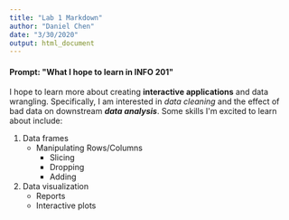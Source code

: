 ```yaml
---
title: "Lab 1 Markdown"
author: "Daniel Chen"
date: "3/30/2020"
output: html_document
---
```


#### **Prompt: "What I hope to learn in INFO 201"**
I hope to learn more about creating **interactive applications** and data wrangling. Specifically, I am interested in *data cleaning* and the effect of bad data on downstream ***data analysis***.
Some skills I'm excited to learn about include:

1. Data frames
    - Manipulating Rows/Columns
        - Slicing
        - Dropping
        - Adding 
2. Data visualization
    - Reports
    - Interactive plots